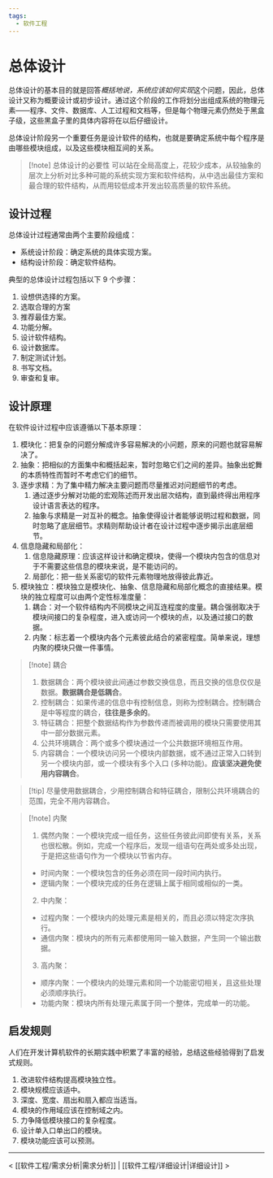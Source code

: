```yaml
---
tags:
  - 软件工程
---
```


# 总体设计

总体设计的基本目的就是回答*概括地说，系统应该如何实现*这个问题，因此，总体设计又称为概要设计或初步设计。通过这个阶段的工作将划分出组成系统的物理元素——程序、文件、数据库、人工过程和文档等，但是每个物理元素仍然处于黑盒子级，这些黑盒子里的具体内容将在以后仔细设计。

总体设计阶段另一个重要任务是设计软件的结构，也就是要确定系统中每个程序是由哪些模块组成，以及这些模块相互间的关系。

> [!note] 总体设计的必要性
> 可以站在全局高度上，花较少成本，从较抽象的层次上分析对比多种可能的系统实现方案和软件结构，从中选出最佳方案和最合理的软件结构，从而用较低成本开发出较高质量的软件系统。

## 设计过程

总体设计过程通常由两个主要阶段组成：
- 系统设计阶段：确定系统的具体实现方案。
- 结构设计阶段：确定软件结构。

典型的总体设计过程包括以下 9 个步骤：
1. 设想供选择的方案。
2. 选取合理的方案
3. 推荐最佳方案。
4. 功能分解。
5. 设计软件结构。
6. 设计数据库。
7. 制定测试计划。
8. 书写文档。
9. 审查和复审。

## 设计原理

在软件设计过程中应该遵循以下基本原理：
1. 模块化：把复杂的问题分解成许多容易解决的小问题，原来的问题也就容易解决了。
2. 抽象：把相似的方面集中和概括起来，暂时忽略它们之间的差异。抽象出蛇舞的本质特性而暂时不考虑它们的细节。
3. 逐步求精：为了集中精力解决主要问题而尽量推迟对问题细节的考虑。
	1. 通过逐步分解对功能的宏观陈述而开发出层次结构，直到最终得出用程序设计语言表达的程序。
	2. 抽象与求精是一对互补的概念。抽象使得设计者能够说明过程和数据，同时忽略了底层细节。求精则帮助设计者在设计过程中逐步揭示出底层细节。
4. 信息隐藏和局部化：
	1. 信息隐藏原理：应该这样设计和确定模块，使得一个模块内包含的信息对于不需要这些信息的模块来说，是不能访问的。
	2. 局部化：把一些关系密切的软件元素物理地放得彼此靠近。
5. 模块独立：模块独立是模块化、抽象、信息隐藏和局部化概念的直接结果。模块的独立程度可以由两个定性标准度量：
	1. 耦合：对一个软件结构内不同模块之间互连程度的度量。耦合强弱取决于模块间接口的复杂程度，进入或访问一个模块的点，以及通过接口的数据。
	2. 内聚：标志着一个模块内各个元素彼此结合的紧密程度。简单来说，理想内聚的模块只做一件事情。

> [!note] 耦合
> 1. 数据耦合：两个模块彼此间通过参数交换信息，而且交换的信息仅仅是数据。**数据耦合是低耦合**。
> 2. 控制耦合：如果传递的信息中有控制信息，则称为控制耦合。控制耦合是中等程度的耦合，**往往是多余的**。
> 3. 特征耦合：把整个数据结构作为参数传递而被调用的模块只需要使用其中一部分数据元素。
> 4. 公共环境耦合：两个或多个模块通过一个公共数据环境相互作用。
> 5. 内容耦合：一个模块访问另一个模块内部数据，或不通过正常入口转到另一个模块内部，或一个模块有多个入口 (多种功能)。**应该坚决避免使用内容耦合**。

> [!tip] 尽量使用数据耦合，少用控制耦合和特征耦合，限制公共环境耦合的范围，完全不用内容耦合。

> [!note] 内聚
> 1. 偶然内聚：一个模块完成一组任务，这些任务彼此间即使有关系，关系也很松散。例如，完成一个程序后，发现一组语句在两处或多处出现，于是把这些语句作为一个模块以节省内存。
> 	- 时间内聚：一个模块包含的任务必须在同一段时间内执行。
> 	- 逻辑内聚：一个模块完成的任务在逻辑上属于相同或相似的一类。
> 2. 中内聚：
> 	- 过程内聚：一个模块内的处理元素是相关的，而且必须以特定次序执行。
> 	- 通信内聚：模块内的所有元素都使用同一输入数据，产生同一个输出数据。
> 3. 高内聚：
> 	- 顺序内聚：一个模块内的处理元素和同一个功能密切相关，且这些处理必须顺序执行。
> 	- 功能内聚：模块内所有处理元素属于同一个整体，完成单一的功能。

## 启发规则

人们在开发计算机软件的长期实践中积累了丰富的经验，总结这些经验得到了启发式规则。
1. 改进软件结构提高模块独立性。
2. 模块规模应该适中。
3. 深度、宽度、扇出和扇入都应当适当。
4. 模块的作用域应该在控制域之内。
5. 力争降低模块接口的复杂程度。
6. 设计单入口单出口的模块。
7. 模块功能应该可以预测。

---
< [[软件工程/需求分析|需求分析]] | [[软件工程/详细设计|详细设计]] >
